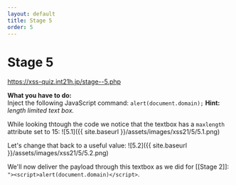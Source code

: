 ```yaml
---
layout: default
title: Stage 5
order: 5
---
```



# Stage 5
https://xss-quiz.int21h.jp/stage--5.php


**What you have to do:**  
Inject the following JavaScript command: `alert(document.domain);`
**Hint:** *length limited text box.*

While looking thtough the code we notice that the textbox has a `maxlength` attribute set to 15:
![5.1]({{ site.baseurl }}/assets/images/xss21/5/5.1.png)

Let's change that back to a useful value:
![5.2]({{ site.baseurl }}/assets/images/xss21/5/5.2.png)

We'll now deliver the payload through this textbox as we did for [[Stage 2]]:
`"><script>alert(document.domain)</script>`.